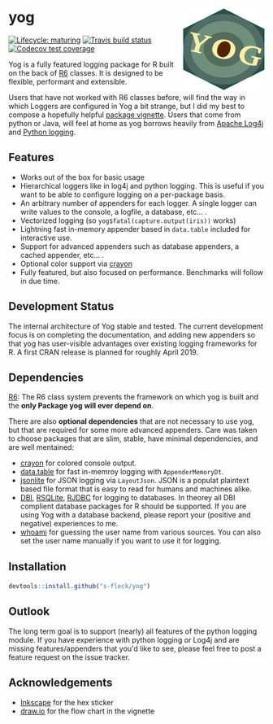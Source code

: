 # yog <img src="man/figures/yog-logo-plain.svg" align="right" width=160 height=160/>

[![Lifecycle: maturing](https://img.shields.io/badge/lifecycle-maturing-blue.svg)](https://www.tidyverse.org/lifecycle/#maturing)
[![Travis build status](https://travis-ci.org/s-fleck/yog.svg?branch=master)](https://travis-ci.org/s-fleck/yog)
[![Codecov test coverage](https://codecov.io/gh/s-fleck/yog/branch/master/graph/badge.svg)](https://codecov.io/gh/s-fleck/yog?branch=master)

Yog is a fully featured logging package for R built on the back 
of [R6](https://github.com/r-lib/R6) classes. It is designed to be flexible,
performant and extensible. 

Users that have not worked with R6 classes before, will find the way in which
Loggers are configured in Yog a bit strange, but I did my best to compose a 
hopefully helpful [package vignette](http://rpubs.com/hoelk/448497). 
Users that come from python or Java, will feel at home as yog borrows heavily 
from [Apache Log4j](https://logging.apache.org/log4j/2.x/) and
[Python logging](https://docs.python.org/3/library/logging.html). 


## Features

* Works out of the box for basic usage
* Hierarchical loggers like in log4j and python logging. This is useful if you
  want to be able to configure logging on a per-package basis.
* An arbitrary number of appenders for each logger. A single logger can write
  values to the console, a logfile, a database, etc... .
* Vectorized logging (so `yog$fatal(capture.output(iris))` works)
* Lightning fast in-memory appender based in `data.table` included for 
  interactive use.
* Support for advanced appenders such as database appenders, a cached appender,
  etc... .
* Optional color support via [crayon](https://github.com/r-lib/crayon)
* Fully featured, but also focused on performance. Benchmarks will follow in
  due time.


## Development Status

The internal architecture of Yog stable and tested. The current development 
focus is on completing the documentation, and adding new appenders so that
yog has user-visible advantages over existing logging frameworks for R.
A first CRAN release is planned for roughly April 2019.


## Dependencies

[R6](https://github.com/r-lib/R6): The R6 class system prevents the framework
on which yog is built and the **only Package yog will ever depend on**.

There are also **optional dependencies** that are not necessary to use yog, but
that are required for some more advanced appenders. Care was taken to choose 
packages that are slim, stable, have minimal dependencies, and are well 
mentained:

  * [crayon](https://github.com/r-lib/crayon) for colored console output.
  * [data.table](https://github.com/Rdatatable/) for fast in-memroy logging
    with `AppenderMemoryDt`. 
  * [jsonlite](https://github.com/jeroen/jsonlite) for JSON logging via 
    `LayoutJson`. JSON is a populat plaintext based file format that is easy to 
    read for humans and machines alike.
  * [DBI](https://github.com/r-dbi/DBI), 
    [RSQLite](https://github.com/r-dbi/RSQLite), 
    [RJDBC](https://github.com/s-u/RJDBC) for logging to databases. In theorey
    all DBI complient database packages for R should be supported. If you
    are using Yog with a database backend, please report your (positive and
    negative) experiences to me.
  * [whoami](https://github.com/r-lib/whoami/blob/master/DESCRIPTION) for 
    guessing the user name from various sources. You can also set the user name 
    manually if you want to use it for logging.
    

## Installation

``` r
devtools::install.github("s-fleck/yog")
```

## Outlook

The long term goal is to support (nearly) all features of the python logging
module. If you have experience with python logging or Log4j and are missing
features/appenders that you'd like to see, please feel free to post a feature 
request on the issue tracker.


## Acknowledgements

* [Inkscape](https://inkscape.org/) for the hex sticker
* [draw.io](https://draw.io/) for the flow chart in the vignette
